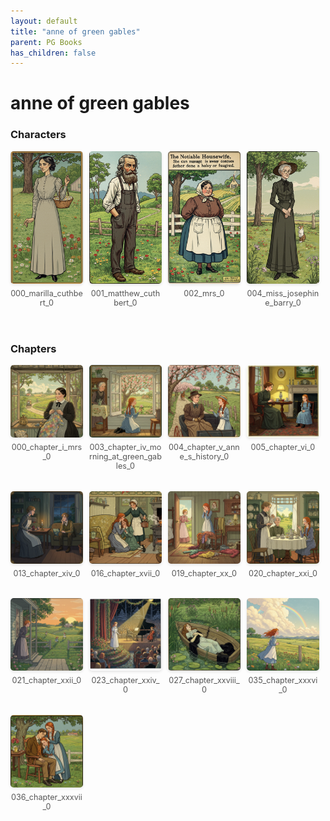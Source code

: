 ```yaml
---
layout: default
title: "anne of green gables"
parent: PG Books
has_children: false
---
```



<style>
.image-gallery {
  display: flex;
  flex-wrap: wrap;
  justify-content: space-between;
  margin-bottom: 20px;
}

.image-row {
  display: flex;
  justify-content: flex-start;
  width: 100%;
  margin-bottom: 20px;
}

.image-item {
  width: 23%;
  margin-right: 2%;
  text-align: center;
}

.image-item:last-child {
  margin-right: 0;
}

.image-item img {
  width: 100%;
  height: auto;
  object-fit: cover;
  border-radius: 5px;
  box-shadow: 0 2px 4px rgba(0,0,0,0.1);
}

.image-item p {
  margin-top: 5px;
  font-size: 0.9em;
  color: #555;
}

.video-container {
  margin: 20px 0;
}
</style>


# anne of green gables

<h3>Characters</h3>
<div class="image-gallery">
<div class="image-row">
  <div class="image-item">
    <img src="../../assets/pg_books_ai_generated_photos/anne_of_green_gables/characters/000_marilla_cuthbert_0.png" alt="000_marilla_cuthbert_0">
    <p>000_marilla_cuthbert_0</p>
  </div>
  <div class="image-item">
    <img src="../../assets/pg_books_ai_generated_photos/anne_of_green_gables/characters/001_matthew_cuthbert_0.png" alt="001_matthew_cuthbert_0">
    <p>001_matthew_cuthbert_0</p>
  </div>
  <div class="image-item">
    <img src="../../assets/pg_books_ai_generated_photos/anne_of_green_gables/characters/002_mrs_0.png" alt="002_mrs_0">
    <p>002_mrs_0</p>
  </div>
  <div class="image-item">
    <img src="../../assets/pg_books_ai_generated_photos/anne_of_green_gables/characters/004_miss_josephine_barry_0.png" alt="004_miss_josephine_barry_0">
    <p>004_miss_josephine_barry_0</p>
  </div>
</div>
</div>

<h3>Chapters</h3>
<div class="image-gallery">
<div class="image-row">
  <div class="image-item">
    <img src="../../assets/pg_books_ai_generated_photos/anne_of_green_gables/chapters/000_chapter_i_mrs_0.png" alt="000_chapter_i_mrs_0">
    <p>000_chapter_i_mrs_0</p>
  </div>
  <div class="image-item">
    <img src="../../assets/pg_books_ai_generated_photos/anne_of_green_gables/chapters/003_chapter_iv_morning_at_green_gables_0.png" alt="003_chapter_iv_morning_at_green_gables_0">
    <p>003_chapter_iv_morning_at_green_gables_0</p>
  </div>
  <div class="image-item">
    <img src="../../assets/pg_books_ai_generated_photos/anne_of_green_gables/chapters/004_chapter_v_anne_s_history_0.png" alt="004_chapter_v_anne_s_history_0">
    <p>004_chapter_v_anne_s_history_0</p>
  </div>
  <div class="image-item">
    <img src="../../assets/pg_books_ai_generated_photos/anne_of_green_gables/chapters/005_chapter_vi_0.png" alt="005_chapter_vi_0">
    <p>005_chapter_vi_0</p>
  </div>
</div>
<div class="image-row">
  <div class="image-item">
    <img src="../../assets/pg_books_ai_generated_photos/anne_of_green_gables/chapters/013_chapter_xiv_0.png" alt="013_chapter_xiv_0">
    <p>013_chapter_xiv_0</p>
  </div>
  <div class="image-item">
    <img src="../../assets/pg_books_ai_generated_photos/anne_of_green_gables/chapters/016_chapter_xvii_0.png" alt="016_chapter_xvii_0">
    <p>016_chapter_xvii_0</p>
  </div>
  <div class="image-item">
    <img src="../../assets/pg_books_ai_generated_photos/anne_of_green_gables/chapters/019_chapter_xx_0.png" alt="019_chapter_xx_0">
    <p>019_chapter_xx_0</p>
  </div>
  <div class="image-item">
    <img src="../../assets/pg_books_ai_generated_photos/anne_of_green_gables/chapters/020_chapter_xxi_0.png" alt="020_chapter_xxi_0">
    <p>020_chapter_xxi_0</p>
  </div>
</div>
<div class="image-row">
  <div class="image-item">
    <img src="../../assets/pg_books_ai_generated_photos/anne_of_green_gables/chapters/021_chapter_xxii_0.png" alt="021_chapter_xxii_0">
    <p>021_chapter_xxii_0</p>
  </div>
  <div class="image-item">
    <img src="../../assets/pg_books_ai_generated_photos/anne_of_green_gables/chapters/023_chapter_xxiv_0.png" alt="023_chapter_xxiv_0">
    <p>023_chapter_xxiv_0</p>
  </div>
  <div class="image-item">
    <img src="../../assets/pg_books_ai_generated_photos/anne_of_green_gables/chapters/027_chapter_xxviii_0.png" alt="027_chapter_xxviii_0">
    <p>027_chapter_xxviii_0</p>
  </div>
  <div class="image-item">
    <img src="../../assets/pg_books_ai_generated_photos/anne_of_green_gables/chapters/035_chapter_xxxvi_0.png" alt="035_chapter_xxxvi_0">
    <p>035_chapter_xxxvi_0</p>
  </div>
</div>
<div class="image-row">
  <div class="image-item">
    <img src="../../assets/pg_books_ai_generated_photos/anne_of_green_gables/chapters/036_chapter_xxxvii_0.png" alt="036_chapter_xxxvii_0">
    <p>036_chapter_xxxvii_0</p>
  </div>
</div>
</div>
